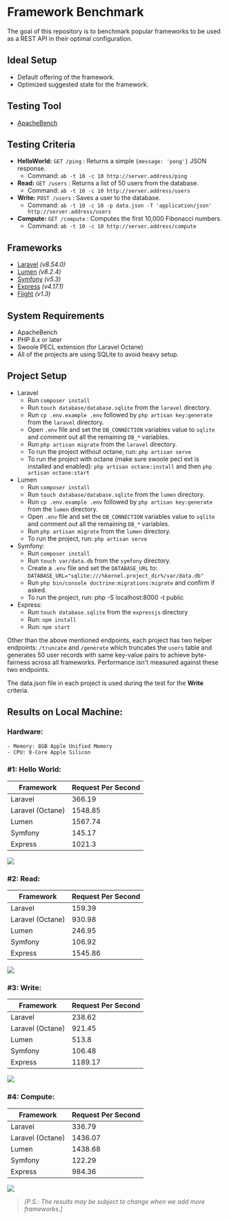 # Framework Benchmark

The goal of this repository is to benchmark popular frameworks to be used as a REST API in their optimal configuration. 

## Ideal Setup

- Default offering of the framework.
- Optimized suggested state for the framework.

## Testing Tool

- [ApacheBench](http://httpd.apache.org/docs/2.4/programs/ab.html)

## Testing Criteria

- **HelloWorld:** `GET /ping` : Returns a simple `{message: 'pong'}` JSON response.
    - Command: `ab -t 10 -c 10 http://server.address/ping`
- **Read:** `GET /users` : Returns a list of 50 users from the database.
    - Command: `ab -t 10 -c 10 http://server.address/users`
- **Write:** `POST /users` : Saves a user to the database.
    - Command: `ab -t 10 -c 10 -p data.json -T 'application/json' http://server.address/users`
- **Compute:** `GET /compute` : Computes the first 10,000 Fibonacci numbers.
    - Command: `ab -t 10 -c 10 http://server.address/compute`

## Frameworks

- [Laravel](./laravel) *(v8.54.0)*
- [Lumen](./lumen) *(v8.2.4)*
- [Symfony](./symfony) *(v5.3)*
- [Express](./expressjs) *(v4.17.1)*
- [Flight](./flight) *(v1.3)*

## System Requirements
- ApacheBench
- PHP 8.x or later
- Swoole PECL extension (for Laravel Octane)
- All of the projects are using SQLite to avoid heavy setup.

## Project Setup
- Laravel
    - Run `composer install`
    - Run `touch database/database.sqlite` from the `laravel` directory.
    - Run `cp .env.example .env` followed by `php artisan key:generate` from the `laravel` directory.
    - Open `.env` file and set the `DB_CONNECTION` variables value to `sqlite` and comment out all the remaining `DB_*` variables.
    - Run `php artisan migrate` from the `laravel` directory.
    - To run the project without octane, run: `php artisan serve`
    - To run the project with octane (make sure swoole pecl ext is installed and enabled): `php artisan octane:install` and then `php artisan octane:start`
- Lumen
    - Run `composer install`
    - Run `touch database/database.sqlite` from the `lumen` directory.
    - Run `cp .env.example .env` followed by `php artisan key:generate` from the `lumen` directory.
    - Open `.env` file and set the `DB_CONNECTION` variables value to `sqlite` and comment out all the remaining `DB_*` variables.
    - Run `php artisan migrate` from the `lumen` directory.
    - To run the project, run: `php artisan serve`
- Symfony:
    - Run `composer install`
    - Run `touch var/data.db` from the `symfony` directory.
    - Create a `.env` file and set the `DATABASE_URL` to: `DATABASE_URL="sqlite:///%kernel.project_dir%/var/data.db"`
    - Run `php bin/console doctrine:migrations:migrate` and confirm if asked.
    - To run the project, run: php -S localhost:8000 -t public
- Express:
    - Run `touch database.sqlite` from the `expressjs` directory
    - Run: `npm install`
    - Run: `npm start`

Other than the above mentioned endpoints, each project has two helper endpoints: `/truncate` and `/generate` which truncates the `users` table and generates 50 user records with same key-value pairs to achieve byte-fairness across all frameworks. Performance isn't measured against these two endpoints.

The data.json file in each project is used during the test for the **Write** criteria.

## Results on Local Machine:
### Hardware:
    - Memory: 8GB Apple Unified Memory
    - CPU: 8-Core Apple Silicon

### **#1: Hello World:**
| Framework  | Request Per Second   |
|---|---|
| Laravel  | 366.19 |
| Laravel (Octane)  | 1548.85 |
| Lumen | 1567.74 |
| Symfony | 145.17 |
| Express | 1021.3 |

<img src="results/local/rps_helloworld.svg">

### **#2: Read:**
| Framework  | Request Per Second   |
|---|---|
| Laravel  | 159.39 |
| Laravel (Octane)  | 930.98 |
| Lumen | 246.95 |
| Symfony | 106.92 |
| Express | 1545.86 |

<img src="results/local/rps_read.svg">

### **#3: Write:**
| Framework  | Request Per Second   |
|---|---|
| Laravel  | 238.62 |
| Laravel (Octane)  | 921.45 |
| Lumen | 513.8 |
| Symfony | 106.48 |
| Express | 1189.17 |

<img src="results/local/rps_write.svg">

### **#4: Compute:**
| Framework  | Request Per Second   |
|---|---|
| Laravel  | 336.79 |
| Laravel (Octane)  | 1436.07 |
| Lumen | 1438.68 |
| Symfony | 122.29 |
| Express | 984.36 |

<img src="results/local/rps_compute.svg">

> *[P.S.: The results may be subject to change when we add more frameworks.]*
